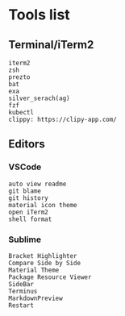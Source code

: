 # Tools list
## Terminal/iTerm2
```
iterm2
zsh
prezto
bat
exa
silver_serach(ag)
fzf
kubectl
clippy: https://clipy-app.com/
```

## Editors
### VSCode
```
auto view readme
git blame
git history
material icon theme
open iTerm2
shell format
```
### Sublime
```
Bracket Highlighter
Compare Side by Side
Material Theme
Package Resource Viewer
SideBar
Terminus
Markdown​Preview
Restart
```
